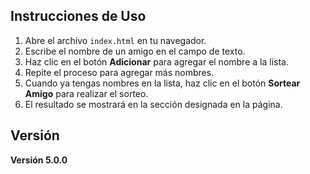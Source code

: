 ## Instrucciones de Uso

1. Abre el archivo `index.html` en tu navegador.
2. Escribe el nombre de un amigo en el campo de texto.
3. Haz clic en el botón **Adicionar** para agregar el nombre a la lista.
4. Repite el proceso para agregar más nombres.
5. Cuando ya tengas nombres en la lista, haz clic en el botón **Sortear Amigo** para realizar el sorteo.
6. El resultado se mostrará en la sección designada en la página.

## Versión

**Versión 5.0.0**
